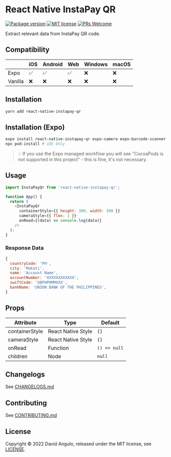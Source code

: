 # React Native InstaPay QR
[![Package version](https://img.shields.io/npm/v/react-native-instapay-qr?style=for-the-badge&labelColor=000000)](https://www.npmjs.com/package/react-native-instapay-qr)
[![MIT license](https://img.shields.io/badge/License-MIT-brightgreen.svg?style=for-the-badge&labelColor=000000)](LICENSE)
[![PRs Welcome](https://img.shields.io/badge/PRs-welcome-hotpink.svg?style=for-the-badge&labelColor=000000)](https://github.com/dcangulo/react-native-instapay-qr/pulls)

Extract relevant data from InstaPay QR code.

## Compatibility
|         | iOS                | Android            | Web                | Windows | macOS |
|---------|--------------------|--------------------|--------------------|---------|-------|
| Expo    | :white_check_mark: | :white_check_mark: | :white_check_mark: | :x:     | :x:   |
| Vanilla | :x:                | :x:                | :x:                | :x:     | :x:   |

## Installation
```bash
yarn add react-native-instapay-qr
```

## Installation (Expo)
```bash
expo install react-native-instapay-qr expo-camera expo-barcode-scanner
npx pod-install # iOS Only
```
> :bulb: If you use the Expo managed workflow you will see "CocoaPods is not supported in this project" - this is fine, it's not necessary.

## Usage
```js
import InstaPayQr from 'react-native-instapay-qr';

function App() {
  return (
    <InstaPayQr
      containerStyle={{ height: 300, width: 300 }}
      cameraStyle={{ flex: 1 }}
      onRead={(data) => console.log(data)}
    />
  );
}
```

### Response Data
```js
{
  countryCode: 'PH',
  city: 'Makati',
  name: 'Account Name',
  accountNumber: 'XXXXXXXXXXXX',
  swiftCode: 'UBPHPHMMXXX',
  bankName: 'UNION BANK OF THE PHILIPPINES',
}
```

## Props
| Attribute      | Type               | Default      |
| -------------- | ------------------ | ------------ |
| containerStyle | React Native Style | `{}`         |
| cameraStyle    | React Native Style | `{}`         |
| onRead         | Function           | `() => null` |
| children       | Node               | `null`       |

## Changelogs
See [CHANGELOGS.md](CHANGELOGS.md)

## Contributing
See [CONTRIBUTING.md](CONTRIBUTING.md)
## License
Copyright © 2022 David Angulo, released under the MIT license, see [LICENSE](LICENSE).
